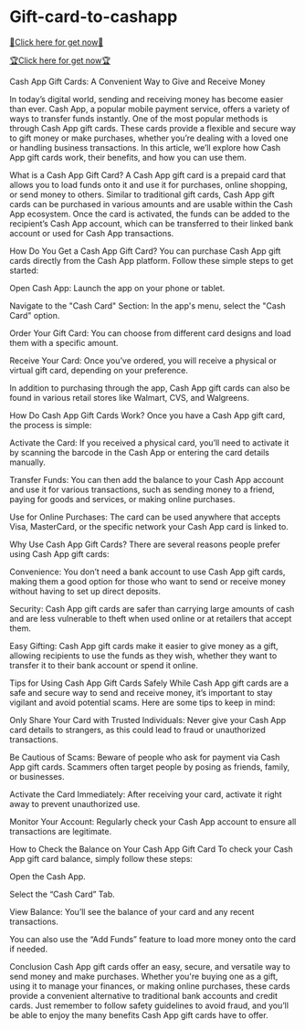 # Gift-card-to-cashapp

[🎁Click here for get now🎁]( info.liverewardss.com )

[🏆Click here for get now🏆](liverewardss.com/cashapp/)

Cash App Gift Cards: A Convenient Way to Give and Receive Money

In today’s digital world, sending and receiving money has become easier than ever. Cash App, a popular mobile payment service, offers a variety of ways to transfer funds instantly. One of the most popular methods is through Cash App gift cards. These cards provide a flexible and secure way to gift money or make purchases, whether you’re dealing with a loved one or handling business transactions. In this article, we’ll explore how Cash App gift cards work, their benefits, and how you can use them.

What is a Cash App Gift Card?
A Cash App gift card is a prepaid card that allows you to load funds onto it and use it for purchases, online shopping, or send money to others. Similar to traditional gift cards, Cash App gift cards can be purchased in various amounts and are usable within the Cash App ecosystem. Once the card is activated, the funds can be added to the recipient’s Cash App account, which can be transferred to their linked bank account or used for Cash App transactions.

How Do You Get a Cash App Gift Card?
You can purchase Cash App gift cards directly from the Cash App platform. Follow these simple steps to get started:

Open Cash App: Launch the app on your phone or tablet.

Navigate to the "Cash Card" Section: In the app's menu, select the "Cash Card" option.

Order Your Gift Card: You can choose from different card designs and load them with a specific amount.

Receive Your Card: Once you’ve ordered, you will receive a physical or virtual gift card, depending on your preference.

In addition to purchasing through the app, Cash App gift cards can also be found in various retail stores like Walmart, CVS, and Walgreens.

How Do Cash App Gift Cards Work?
Once you have a Cash App gift card, the process is simple:

Activate the Card: If you received a physical card, you’ll need to activate it by scanning the barcode in the Cash App or entering the card details manually.

Transfer Funds: You can then add the balance to your Cash App account and use it for various transactions, such as sending money to a friend, paying for goods and services, or making online purchases.

Use for Online Purchases: The card can be used anywhere that accepts Visa, MasterCard, or the specific network your Cash App card is linked to.

Why Use Cash App Gift Cards?
There are several reasons people prefer using Cash App gift cards:

Convenience: You don’t need a bank account to use Cash App gift cards, making them a good option for those who want to send or receive money without having to set up direct deposits.

Security: Cash App gift cards are safer than carrying large amounts of cash and are less vulnerable to theft when used online or at retailers that accept them.

Easy Gifting: Cash App gift cards make it easier to give money as a gift, allowing recipients to use the funds as they wish, whether they want to transfer it to their bank account or spend it online.

Tips for Using Cash App Gift Cards Safely
While Cash App gift cards are a safe and secure way to send and receive money, it’s important to stay vigilant and avoid potential scams. Here are some tips to keep in mind:

Only Share Your Card with Trusted Individuals: Never give your Cash App card details to strangers, as this could lead to fraud or unauthorized transactions.

Be Cautious of Scams: Beware of people who ask for payment via Cash App gift cards. Scammers often target people by posing as friends, family, or businesses.

Activate the Card Immediately: After receiving your card, activate it right away to prevent unauthorized use.

Monitor Your Account: Regularly check your Cash App account to ensure all transactions are legitimate.

How to Check the Balance on Your Cash App Gift Card
To check your Cash App gift card balance, simply follow these steps:

Open the Cash App.

Select the “Cash Card” Tab.

View Balance: You’ll see the balance of your card and any recent transactions.

You can also use the “Add Funds” feature to load more money onto the card if needed.

Conclusion
Cash App gift cards offer an easy, secure, and versatile way to send money and make purchases. Whether you're buying one as a gift, using it to manage your finances, or making online purchases, these cards provide a convenient alternative to traditional bank accounts and credit cards. Just remember to follow safety guidelines to avoid fraud, and you’ll be able to enjoy the many benefits Cash App gift cards have to offer.

